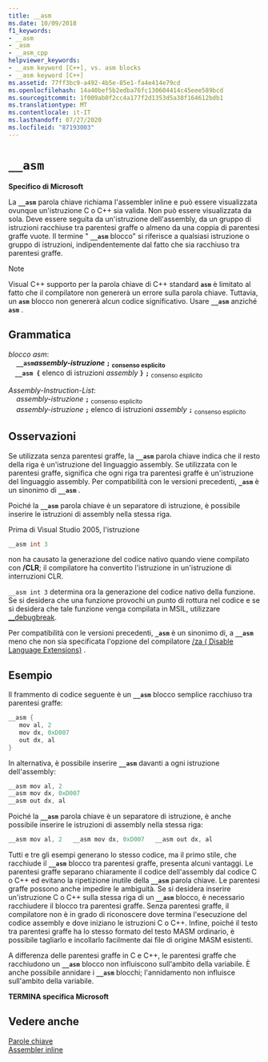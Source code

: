 ```yaml
---
title: __asm
ms.date: 10/09/2018
f1_keywords:
- __asm
- _asm
- __asm_cpp
helpviewer_keywords:
- __asm keyword [C++], vs. asm blocks
- __asm keyword [C++]
ms.assetid: 77ff3bc9-a492-4b5e-85e1-fa4e414e79cd
ms.openlocfilehash: 14a40bef5b2edba76fc130604414c45eee589bcd
ms.sourcegitcommit: 1f009ab0f2cc4a177f2d1353d5a38f164612bdb1
ms.translationtype: MT
ms.contentlocale: it-IT
ms.lasthandoff: 07/27/2020
ms.locfileid: "87193003"
---
```

# `__asm`

**Specifico di Microsoft**

La **`__asm`** parola chiave richiama l'assembler inline e può essere visualizzata ovunque un'istruzione C o C++ sia valida. Non può essere visualizzata da sola. Deve essere seguita da un'istruzione dell'assembly, da un gruppo di istruzioni racchiuse tra parentesi graffe o almeno da una coppia di parentesi graffe vuote. Il termine " **`__asm`** blocco" si riferisce a qualsiasi istruzione o gruppo di istruzioni, indipendentemente dal fatto che sia racchiuso tra parentesi graffe.

> [!NOTE]
> Visual C++ supporto per la parola chiave di C++ standard **`asm`** è limitato al fatto che il compilatore non genererà un errore sulla parola chiave. Tuttavia, un **`asm`** blocco non genererà alcun codice significativo. Usare **`__asm`** anziché **`asm`** .

## <a name="grammar"></a>Grammatica

*blocco asm*:<br/>
&nbsp;&nbsp;&nbsp;&nbsp;**`__asm`***assembly-istruzione* **`;`** <sub>consenso esplicito</sub><br/>
&nbsp;&nbsp;&nbsp;&nbsp;**`__asm {`** elenco di istruzioni *assembly* **`}`** **`;`** <sub>consenso esplicito</sub>

*Assembly-Instruction-List*:<br/>
&nbsp;&nbsp;&nbsp;&nbsp;*assembly-istruzione* **`;`** <sub>consenso esplicito</sub><br/>
&nbsp;&nbsp;&nbsp;&nbsp;*assembly-istruzione* **`;`** elenco di istruzioni *assembly* **`;`** <sub>consenso esplicito</sub>

## <a name="remarks"></a>Osservazioni

Se utilizzata senza parentesi graffe, la **`__asm`** parola chiave indica che il resto della riga è un'istruzione del linguaggio assembly. Se utilizzata con le parentesi graffe, significa che ogni riga tra parentesi graffe è un'istruzione del linguaggio assembly. Per compatibilità con le versioni precedenti, **`_asm`** è un sinonimo di **`__asm`** .

Poiché la **`__asm`** parola chiave è un separatore di istruzione, è possibile inserire le istruzioni di assembly nella stessa riga.

Prima di Visual Studio 2005, l'istruzione

```cpp
__asm int 3
```

non ha causato la generazione del codice nativo quando viene compilato con **/CLR**; il compilatore ha convertito l'istruzione in un'istruzione di interruzioni CLR.

`__asm int 3` determina ora la generazione del codice nativo della funzione. Se si desidera che una funzione provochi un punto di rottura nel codice e se si desidera che tale funzione venga compilata in MSIL, utilizzare [__debugbreak](../../intrinsics/debugbreak.md).

Per compatibilità con le versioni precedenti, **`_asm`** è un sinonimo di, a **`__asm`** meno che non sia specificata l'opzione del compilatore [/za \( Disable Language Extensions)](../../build/reference/za-ze-disable-language-extensions.md) .

## <a name="example"></a>Esempio

Il frammento di codice seguente è un **`__asm`** blocco semplice racchiuso tra parentesi graffe:

```cpp
__asm {
   mov al, 2
   mov dx, 0xD007
   out dx, al
}
```

In alternativa, è possibile inserire **`__asm`** davanti a ogni istruzione dell'assembly:

```cpp
__asm mov al, 2
__asm mov dx, 0xD007
__asm out dx, al
```

Poiché la **`__asm`** parola chiave è un separatore di istruzione, è anche possibile inserire le istruzioni di assembly nella stessa riga:

```cpp
__asm mov al, 2   __asm mov dx, 0xD007   __asm out dx, al
```

Tutti e tre gli esempi generano lo stesso codice, ma il primo stile, che racchiude il **`__asm`** blocco tra parentesi graffe, presenta alcuni vantaggi. Le parentesi graffe separano chiaramente il codice dell'assembly dal codice C o C++ ed evitano la ripetizione inutile della **`__asm`** parola chiave. Le parentesi graffe possono anche impedire le ambiguità. Se si desidera inserire un'istruzione C o C++ sulla stessa riga di un **`__asm`** blocco, è necessario racchiudere il blocco tra parentesi graffe. Senza parentesi graffe, il compilatore non è in grado di riconoscere dove termina l'esecuzione del codice assembly e dove iniziano le istruzioni C o C++. Infine, poiché il testo tra parentesi graffe ha lo stesso formato del testo MASM ordinario, è possibile tagliarlo e incollarlo facilmente dai file di origine MASM esistenti.

A differenza delle parentesi graffe in C e C++, le parentesi graffe che racchiudono un **`__asm`** blocco non influiscono sull'ambito della variabile. È anche possibile annidare i **`__asm`** blocchi; l'annidamento non influisce sull'ambito della variabile.

**TERMINA specifica Microsoft**

## <a name="see-also"></a>Vedere anche

[Parole chiave](../../cpp/keywords-cpp.md)<br/>
[Assembler inline](../../assembler/inline/inline-assembler.md)<br/>
